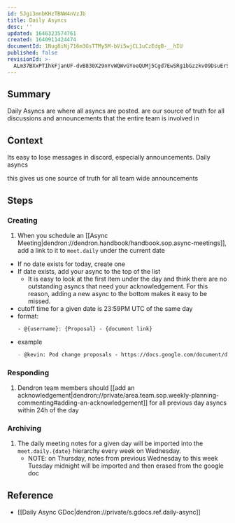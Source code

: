```yaml
---
id: 5Jgi3mnbKHzTBNW4nVzJb
title: Daily Asyncs
desc: ''
updated: 1646323574761
created: 1640911424474
documentId: 1Nug8iNj716m3GsTTMy5M-bVi5wjCL1uCzEdgB-__hIU
published: false
revisionId: >-
  ALm37BXxPTIhkFjanUF-dvB830X29nYvWQWvGYoeQUMj5Cgd7EwSRg1bGzzkvO9DsuErSzRbCwMRcL0Fll2qQg
---
```


## Summary

Daily Asyncs are where all asyncs are posted. 
are our source of truth for all discussions and announcements that the entire team is involved in

## Context

Its easy to lose messages in discord, especially announcements. Daily asyncs

this gives us one source of truth for all team wide announcements

## Steps

### Creating
1. When you schedule an [[Async Meeting|dendron://dendron.handbook/handbook.sop.async-meetings]], add a link to it to `meet.daily` under the current date 
  - If no date exists for today, create one
  - If date exists, add your async to the top of the list
    - It is easy to look at the first item under the day and think there are no outstanding asyncs that need your acknowledgement. For this reason, adding a new async to the bottom makes it easy to be missed.
  - cutoff time for a given date is 23:59PM UTC of the same day
  - format: 
      ```
      - @{username}: {Proposal} - {document link}
      ```
  - example
      ```md
      - @kevin: Pod change proposals - https://docs.google.com/document/d/***/edit
      ```

### Responding
1. Dendron team members should [[add an acknowledgement|dendron://private/area.team.sop.weekly-planning-commenting#adding-an-acknowledgement]] for all previous day asyncs within 24h of the day

### Archiving
1. The daily meeting notes for a given day will be imported into the `meet.daily.{date}` hierarchy every week on Wednesday. 
    - NOTE: on Thursday, notes from previous Wednesday to this week Tuesday midnight will be imported and then erased from the google doc

## Reference
- [[Daily Async GDoc|dendron://private/s.gdocs.ref.daily-async]]